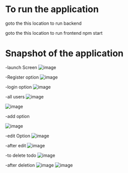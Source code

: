 # To run the application 
goto the this location to run backend

goto the this location to run frontend
npm start


# Snapshot of the application

-launch Screen 
![image](https://github.com/GauravSingh78/TodoList/assets/128143468/e0dba1e7-7d9d-4936-b82c-3762d0acfc6c)

-Register option
![image](https://github.com/GauravSingh78/TodoList/assets/128143468/88c1f6a2-eabc-4d92-8242-864647dbef49)

-login option
![image](https://github.com/GauravSingh78/TodoList/assets/128143468/54c54b47-6aa4-4fc3-ba88-082fa2bd7f8d)

-all users
![image](https://github.com/GauravSingh78/TodoList/assets/128143468/2fb7dc58-8585-4725-8afe-fcb5537b701e)



![image](https://github.com/GauravSingh78/TodoList/assets/128143468/5973bc66-d220-4d78-be98-79bb4cc56907)


-add option 

![image](https://github.com/GauravSingh78/TodoList/assets/128143468/d641cf0a-6070-4715-b3d4-ef08b52b6350)

-edit Option 
![image](https://github.com/GauravSingh78/TodoList/assets/128143468/5783f67f-b4c1-49ad-9600-c8a4fe8ac12b)

-after edit
![image](https://github.com/GauravSingh78/TodoList/assets/128143468/e11b4fb9-75f6-4e89-b38f-2f87096fe6ac)




-to delete todo 
![image](https://github.com/GauravSingh78/TodoList/assets/128143468/380070b6-d008-437b-b2b2-ff44b181c02e)

-after deletion 
![image](https://github.com/GauravSingh78/TodoList/assets/128143468/91f4d891-0a29-4033-897e-ebe37d3e2ba5)
 ![image](https://github.com/GauravSingh78/TodoList/assets/128143468/a64f458c-298f-4a1f-bad9-fd486f8ad1ae)

